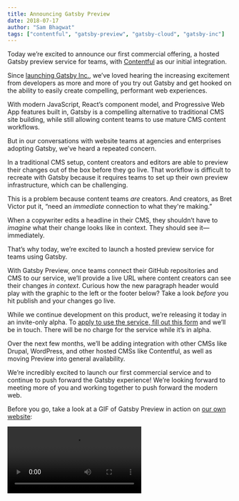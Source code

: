 ```yaml
---
title: Announcing Gatsby Preview
date: 2018-07-17
author: "Sam Bhagwat"
tags: ["contentful", "gatsby-preview", "gatsby-cloud", "gatsby-inc"]
---
```


Today we’re excited to announce our first commercial offering, a hosted Gatsby preview service for teams, with [Contentful](https://www.contentful.com) as our initial integration.

Since [launching Gatsby Inc.](/blog/2018-05-24-launching-new-gatsby-company), we’ve loved hearing the increasing excitement from developers as more and more of you try out Gatsby and get hooked on the ability to easily create compelling, performant web experiences.

With modern JavaScript, React’s component model, and Progressive Web App features built in, Gatsby is a compelling alternative to traditional CMS site building, while still allowing content teams to use mature CMS content workflows.

But in our conversations with website teams at agencies and enterprises adopting Gatsby, we’ve heard a repeated concern.

In a traditional CMS setup, content creators and editors are able to preview their changes out of the box before they go live. That workflow is difficult to recreate with Gatsby because it requires teams to set up their own preview infrastructure, which can be challenging.

This is a problem because content teams _are_ creators. And creators, as Bret Victor put it, “need an _immediate_ connection to what they're making.”

When a copywriter edits a headline in their CMS, they shouldn’t have to _imagine_ what their change looks like in context. They should see it—immediately.

That’s why today, we’re excited to launch a hosted preview service for teams using Gatsby.

With Gatsby Preview, once teams connect their GitHub repositories and CMS to our service, we’ll provide a live URL where content creators can see their changes _in context_. Curious how the new paragraph header would play with the graphic to the left or the footer below? Take a look _before_ you hit publish and your changes go live.

While we continue development on this product, we’re releasing it today in an invite-only alpha. To [apply to use the service, fill out this form](https://www.gatsbyjs.com/preview) and we’ll be in touch. There will be no charge for the service while it’s in alpha.

Over the next few months, we’ll be adding integration with other CMSs like Drupal, WordPress, and other hosted CMSs like Contentful, as well as moving Preview into general availability.

We’re incredibly excited to launch our first commercial service and to continue to push forward the Gatsby experience! We’re looking forward to meeting more of you and working together to push forward the modern web.

Before you go, take a look at a GIF of Gatsby Preview in action on [our own website](https://gatsbyjs.com):

<video controls="controls" autoplay="true" loop="true">
  <source type="video/mp4" src="./gatsby-contentful-preview.mp4" />
  <p>Your browser does not support the video element.</p>
</video>
